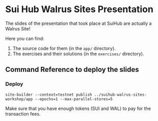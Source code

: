 # Sui Hub Walrus Sites Presentation

The slides of the presentation that took place at SuiHub are actually a Walrus Site! 

Here you can find:

1. The source code for them (in the `app/` directory).
2. The exercises and their solutions (in the `exercises/` directory).


## Command Reference to deploy the slides

### Deploy

`site-builder --context=testnet publish ../suihub-walrus-sites-workshop/app --epochs=1 --max-parallel-stores=5`

Make sure that you have enough tokens (SUI and WAL) to pay for the transaction fees.
